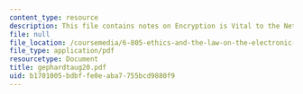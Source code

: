 ```yaml
---
content_type: resource
description: This file contains notes on Encryption is Vital to the Net.
file: null
file_location: /coursemedia/6-805-ethics-and-the-law-on-the-electronic-frontier-fall-2005/b1701005bdbffe0eaba7755bcd9880f9_gephardtaug20.pdf
file_type: application/pdf
resourcetype: Document
title: gephardtaug20.pdf
uid: b1701005-bdbf-fe0e-aba7-755bcd9880f9
---
```

